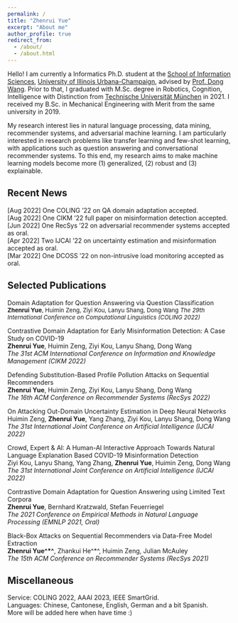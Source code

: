 ```yaml
---
permalink: /
title: "Zhenrui Yue"
excerpt: "About me"
author_profile: true
redirect_from: 
  - /about/
  - /about.html
---
```


Hello! I am currently a Informatics Ph.D. student at the [School of Information Sciences](https://ischool.illinois.edu/), [University of Illinois Urbana-Champaign](https://illinois.edu/), advised by [Prof. Dong Wang](https://www.wangdong.org/). Prior to that, I graduated with M.Sc. degree in Robotics, Cognition, Intelligence with Distinction from [Technische Universität München](https://www.tum.de/) in 2021. I received my B.Sc. in Mechanical Engineering with Merit from the same university in 2019.

My research interest lies in natural language processing, data mining, recommender systems, and adversarial machine learning. I am particularly interested in research problems like transfer learning and few-shot learning, with applications such as question answering and conversational recommender systems. To this end, my research aims to make machine learning models become more (1) generalized, (2) robust and (3) explainable.

Recent News
------
[Aug 2022] One COLING ’22 on QA domain adaptation accepted. \
[Aug 2022] One CIKM ‘22 full paper on misinformation detection accepted. \
[Jun 2022] One RecSys ’22 on adversarial recommender systems accepted as oral. \
[Apr 2022] Two IJCAI ’22 on uncertainty estimation and misinformation accepted as oral. \
[Mar 2022] One DCOSS ’22 on non-intrusive load monitoring accepted as oral.

Selected Publications
------
Domain Adaptation for Question Answering via Question Classification
<font size="2"> **Zhenrui Yue**, Huimin Zeng, Ziyi Kou, Lanyu Shang, Dong Wang </font>
*<font size="2">The 29th International Conference on Computational Linguistics (COLING 2022)</font>*

Contrastive Domain Adaptation for Early Misinformation Detection: A Case Study on COVID-19 \
**Zhenrui Yue**, Huimin Zeng, Ziyi Kou, Lanyu Shang, Dong Wang \
*The 31st ACM International Conference on Information and Knowledge Management (CIKM 2022)*

Defending Substitution-Based Profile Pollution Attacks on Sequential Recommenders \
**Zhenrui Yue**, Huimin Zeng, Ziyi Kou, Lanyu Shang, Dong Wang \
*The 16th ACM Conference on Recommender Systems (RecSys 2022)*

On Attacking Out-Domain Uncertainty Estimation in Deep Neural Networks \
Huimin Zeng, **Zhenrui Yue**, Yang Zhang, Ziyi Kou, Lanyu Shang, Dong Wang \
*The 31st International Joint Conference on Artificial Intelligence (IJCAI 2022)*

Crowd, Expert & AI: A Human-AI Interactive Approach Towards Natural Language Explanation Based COVID-19 Misinformation Detection \
Ziyi Kou, Lanyu Shang, Yang Zhang, **Zhenrui Yue**, Huimin Zeng, Dong Wang \
*The 31st International Joint Conference on Artificial Intelligence (IJCAI 2022)*

Contrastive Domain Adaptation for Question Answering using Limited Text Corpora \
**Zhenrui Yue**, Bernhard Kratzwald, Stefan Feuerriegel \
*The 2021 Conference on Empirical Methods in Natural Language Processing (EMNLP 2021, Oral)*

Black-Box Attacks on Sequential Recommenders via Data-Free Model Extraction \
**Zhenrui Yue^\*^**, Zhankui He^\*^, Huimin Zeng, Julian McAuley \
*The 15th ACM Conference on Recommender Systems (RecSys 2021)*

Miscellaneous
------
Service: COLING 2022, AAAI 2023, IEEE SmartGrid. \
Languages: Chinese, Cantonese, English, German and a bit Spanish. \
More will be added here when have time :)
